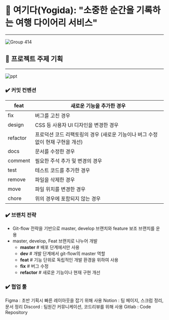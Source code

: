 # 📘 여기다(Yogida): "소중한 순간을 기록하는 여행 다이어리 서비스"
---
![Group 414](https://github.com/hayuuna/Yogida/assets/144312023/dbddd182-a8ab-476f-b17e-ff4d5543fe96)


## 📍 프로젝트 주제 기획
---
![ppt](https://github.com/hayuuna/Yogida/assets/144312023/44f35e79-efb0-4de4-a5c1-6e122d271e29)

### ✔️ 커밋 컨벤션
| feat | 새로운 기능을 추가한 경우 |
| --- | --- |
| fix | 버그를 고친 경우 |
| design | CSS 등 사용자 UI 디자인을 변경한 경우 |
| refactor | 프로덕션 코드 리팩토링의 경우 (새로운 기능이나 버그 수정 없이 현재 구현을 개선) |
| docs | 문서를 수정한 경우 |
| comment | 필요한 주석 추가 및 변경의 경우 |
| test | 테스트 코드를 추가한 경우 |
| remove | 파일을 삭제한 경우 |
| move | 파일 위치를 변경한 경우 |
| chore | 위의 경우에 포함되지 않는 경우 |


### ✔️ 브랜치 전략
- Git-flow 전략을 기반으로 master, develop 브랜치와 feature 보조 브랜치를 운용
- master, develop, Feat 브랜치로 나누어 개발
    - **master** # 배포 단계에서만 사용
    - **dev** # 개발 단계에서 git-flow의 master 역할
    - **feat** # 기능 단위로 독립적인 개발 환경을 위하여 사용
    - **fix** # 버그 수정
    - **refactor** # 새로운 기능이나 현재 구현 개선


### ✔️ 협업 툴
Figma : 초반 기획시 빠른 레이아웃을 잡기 위해 사용
Notion : 팀 페이지, 스크럼 정리, 문서 정리
Discord : 팀원간 커뮤니케이션, 코드리뷰를 위해 사용
Gitlab : Code Repository

